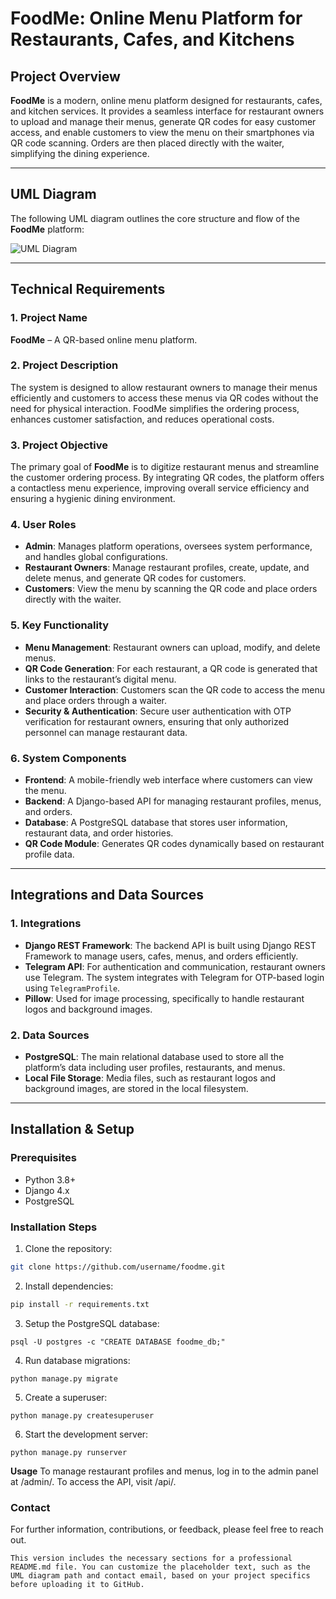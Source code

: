 # FoodMe: Online Menu Platform for Restaurants, Cafes, and Kitchens

## Project Overview

**FoodMe** is a modern, online menu platform designed for restaurants, cafes, and kitchen services. It provides a seamless interface for restaurant owners to upload and manage their menus, generate QR codes for easy customer access, and enable customers to view the menu on their smartphones via QR code scanning. Orders are then placed directly with the waiter, simplifying the dining experience.

---

## UML Diagram

The following UML diagram outlines the core structure and flow of the **FoodMe** platform:

![UML Diagram](path/to/uml/diagram.png)

---

## Technical Requirements

### 1. Project Name
**FoodMe** – A QR-based online menu platform.

### 2. Project Description
The system is designed to allow restaurant owners to manage their menus efficiently and customers to access these menus via QR codes without the need for physical interaction. FoodMe simplifies the ordering process, enhances customer satisfaction, and reduces operational costs.

### 3. Project Objective
The primary goal of **FoodMe** is to digitize restaurant menus and streamline the customer ordering process. By integrating QR codes, the platform offers a contactless menu experience, improving overall service efficiency and ensuring a hygienic dining environment.

### 4. User Roles
- **Admin**: Manages platform operations, oversees system performance, and handles global configurations.
- **Restaurant Owners**: Manage restaurant profiles, create, update, and delete menus, and generate QR codes for customers.
- **Customers**: View the menu by scanning the QR code and place orders directly with the waiter.

### 5. Key Functionality
- **Menu Management**: Restaurant owners can upload, modify, and delete menus.
- **QR Code Generation**: For each restaurant, a QR code is generated that links to the restaurant’s digital menu.
- **Customer Interaction**: Customers scan the QR code to access the menu and place orders through a waiter.
- **Security & Authentication**: Secure user authentication with OTP verification for restaurant owners, ensuring that only authorized personnel can manage restaurant data.

### 6. System Components
- **Frontend**: A mobile-friendly web interface where customers can view the menu.
- **Backend**: A Django-based API for managing restaurant profiles, menus, and orders.
- **Database**: A PostgreSQL database that stores user information, restaurant data, and order histories.
- **QR Code Module**: Generates QR codes dynamically based on restaurant profile data.

---

## Integrations and Data Sources

### 1. Integrations
- **Django REST Framework**: The backend API is built using Django REST Framework to manage users, cafes, menus, and orders efficiently.
- **Telegram API**: For authentication and communication, restaurant owners use Telegram. The system integrates with Telegram for OTP-based login using `TelegramProfile`.
- **Pillow**: Used for image processing, specifically to handle restaurant logos and background images.

### 2. Data Sources
- **PostgreSQL**: The main relational database used to store all the platform’s data including user profiles, restaurants, and menus.
- **Local File Storage**: Media files, such as restaurant logos and background images, are stored in the local filesystem.

---

## Installation & Setup

### Prerequisites
- Python 3.8+
- Django 4.x
- PostgreSQL

### Installation Steps
1. Clone the repository:
```bash
git clone https://github.com/username/foodme.git
```


2. Install dependencies:

```bash
pip install -r requirements.txt
```


3. Setup the PostgreSQL database:

```
psql -U postgres -c "CREATE DATABASE foodme_db;"
```

4. Run database migrations:
```
python manage.py migrate
```

5. Create a superuser:
```
python manage.py createsuperuser
```

6. Start the development server:
```
python manage.py runserver
```

**Usage**
To manage restaurant profiles and menus, log in to the admin panel at /admin/.
To access the API, visit /api/.


### Contact

For further information, contributions, or feedback, please feel free to reach out.

```This version includes the necessary sections for a professional README.md file. You can customize the placeholder text, such as the UML diagram path and contact email, based on your project specifics before uploading it to GitHub.```
